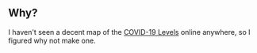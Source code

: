 ## Why?

I haven't seen a decent map of the [COVID-19 Levels](https://www.ontario.ca/page/covid-19-response-framework-keeping-ontario-safe-and-open) online anywhere, so I figured why not make one. 

<script src="https://embed.github.com/view/geojson/PatLittle/ontario-covid-level-map/blob/main/covid-level-by-phu.geojson"></script>
